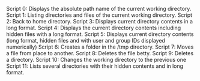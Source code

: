 Script 0:  Displays the absolute path name of the current working directory.
Script 1:  Listing directories and files of the current working directory.
Script 2:  Back to home directory.
Script 3:  Displays current directory contents in a long format.
Script 4:  Displays the current directory contents including hidden files with a long format.
Script 5:  Displays current directory contents (long format, hidden files and with user and group IDs displayed numerically)
Script 6:  Creates a folder in the /tmp directory.
Script 7:  Moves a file from place to another.
Script 8:  Deletes the file betty.
Script 9:  Deletes a directory.
Script 10: Changes the working directory to the previous one
Script 11: Lists several directories with their hidden contents and in long format.
